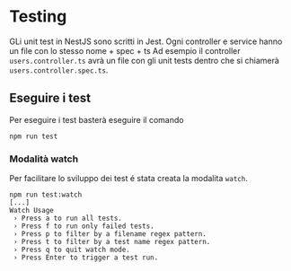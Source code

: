 # Testing
GLi unit test in NestJS sono scritti in Jest. Ogni controller e service hanno un file 
con lo stesso nome + spec + ts
Ad esempio il controller `users.controller.ts` avrà un file con gli unit tests dentro 
che si chiamerà `users.controller.spec.ts`.

## Eseguire i test
Per eseguire i test basterà eseguire il comando
```shell
npm run test
```
### Modalità watch
Per facilitare lo sviluppo dei test é stata creata la modalita `watch`.
```shell
npm run test:watch
[...]
Watch Usage
 › Press a to run all tests.
 › Press f to run only failed tests.
 › Press p to filter by a filename regex pattern.
 › Press t to filter by a test name regex pattern.
 › Press q to quit watch mode.
 › Press Enter to trigger a test run.


```



